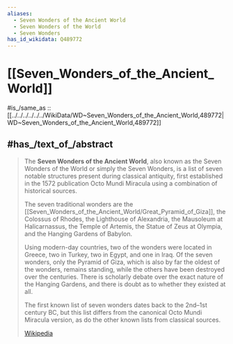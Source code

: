 ```yaml
---
aliases:
  - Seven Wonders of the Ancient World
  - Seven Wonders of the World
  - Seven Wonders
has_id_wikidata: Q489772
---
```


# [[Seven_Wonders_of_the_Ancient_World]] 

#is_/same_as :: [[../../../../../../WikiData/WD~Seven_Wonders_of_the_Ancient_World,489772|WD~Seven_Wonders_of_the_Ancient_World,489772]] 

## #has_/text_of_/abstract 

> The **Seven Wonders of the Ancient World**, 
> also known as the Seven Wonders of the World or simply the Seven Wonders, 
> is a list of seven notable structures present during classical antiquity, 
> first established in the 1572 publication Octo Mundi Miracula using a combination of historical sources.
>
> The seven traditional wonders are the [[Seven_Wonders_of_the_Ancient_World/Great_Pyramid_of_Giza]], the Colossus of Rhodes, the Lighthouse of Alexandria, the Mausoleum at Halicarnassus, the Temple of Artemis, the Statue of Zeus at Olympia, and the Hanging Gardens of Babylon. 
> 
> Using modern-day countries, two of the wonders were located in Greece, 
> two in Turkey, two in Egypt, and one in Iraq. 
> Of the seven wonders, only the Pyramid of Giza, which is also by far the oldest of the wonders, 
> remains standing, while the others have been destroyed over the centuries. 
> There is scholarly debate over the exact nature of the Hanging Gardens, 
> and there is doubt as to whether they existed at all. 
>
> The first known list of seven wonders dates back to the 2nd–1st century BC, 
> but this list differs from the canonical Octo Mundi Miracula version, 
> as do the other known lists from classical sources.
>
> [Wikipedia](https://en.wikipedia.org/wiki/Seven%20Wonders%20of%20the%20Ancient%20World) 

